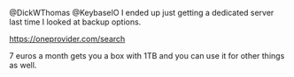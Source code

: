 @DickWThomas @KeybaseIO I ended up just getting a dedicated server last time I looked at backup options.

https://oneprovider.com/search

7 euros a month gets you a box with 1TB and you can use it for other things as well.